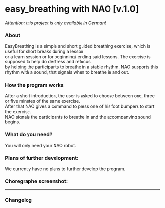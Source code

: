 # easy_breathing with NAO [v.1.0]
*Attention: this project is only available in German!*<br>

### About

EasyBreathing is a simple and short guided breathing exercise, which is useful for short breaks during a lesson <br>
or a learn session or for beginning/ ending said lessons. The exercise is supposed to help do destress and refocus <br>
by helping the participants to breathe in a stable rhythm. NAO supports this rhythm with a sound, that signals when to breathe in and out.

### How the program works

After a short introduction, the user is asked to choose between one, three or five minutes of the same exercise. <br>
After that NAO gives a command to press one of his foot bumpers to start the exercise. <br>
NAO signals the participants to breathe in and the accompanying sound begins. 

### What do you need?

You will only need your NAO robot.

### Plans of further development:

We currently have no plans to further develop the program.

### Choregraphe screenshot:

---

### Changelog
